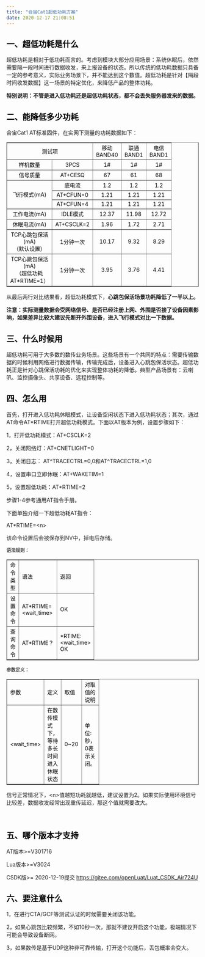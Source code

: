 ```yaml
---
title: "合宙Cat1超低功耗方案"
date: 2020-12-17 21:08:51
---
```


<h2><span style="color:#000000">一、超低功耗是什么</span></h2><p>超低功耗是相对于低功耗而言的。考虑到模块大部分应用场景：系统休眠后，依然需要隔一段时间进行数据收发，来上报设备的状态。所以传统的低功耗数据只具备一定的参考意义，实际业务场景下，并不能达到这个数值。超低功耗是针对【隔段时间收发数据】这一场景的特定优化，来降低产品的整体功耗。</p><p><strong>特别说明：不管是进入低功耗还是超低功耗状态，都不会丢失服务器发来的数据。</strong></p><h2><span style="color:#000000">二、能降低多少功耗</span></h2><p>合宙Cat1 AT标准固件，在实网下测量的功耗数据如下：</p><p></p><table border="1" style="border-collapse: collapse"><colgroup><col width="0"></col><col width="0"></col><col width="0"></col><col width="0"></col><col width="0"></col></<colgroup><tr><td style="text-align:center;" colSpan="2" rowSpan="1"><span style="font-size:14px"><span style="color:#000000">测试项</span></span></td><td style="text-align:center;" colSpan="1" rowSpan="1"><span style="font-size:14px"><span style="color:#000000">移动BAND40</span></span></td><td style="text-align:center;" colSpan="1" rowSpan="1"><span style="font-size:14px"><span style="color:#000000">联通BAND1</span></span></td><td style="text-align:center;" colSpan="1" rowSpan="1"><span style="font-size:14px"><span style="color:#000000">电信BAND1</span></span></td></tr><tr><td style="text-align:center;" colSpan="1" rowSpan="1"><span style="font-size:14px"><span style="color:#000000">样机数量</span></span></td><td style="text-align:center;" colSpan="1" rowSpan="1"><span style="font-size:14px"><span style="color:#000000">3PCS</span></span></td><td style="text-align:center;" colSpan="1" rowSpan="1"><span style="font-size:14px"><span style="color:#000000">1#</span></span></td><td style="text-align:center;" colSpan="1" rowSpan="1"><span style="font-size:14px"><span style="color:#000000">1#</span></span></td><td style="text-align:center;" colSpan="1" rowSpan="1"><span style="font-size:14px"><span style="color:#000000">1#</span></span></td></tr><tr><td style="text-align:center;" colSpan="1" rowSpan="1"><span style="font-size:14px"><span style="color:#000000">信号质量</span></span></td><td style="text-align:center;" colSpan="1" rowSpan="1"><span style="font-size:14px"><span style="color:#000000">AT+CESQ</span></span></td><td style="text-align:center;" colSpan="1" rowSpan="1"><span style="font-size:14px"><span style="color:#000000">67</span></span></td><td style="text-align:center;" colSpan="1" rowSpan="1"><span style="font-size:14px"><span style="color:#000000">61</span></span></td><td style="text-align:center;" colSpan="1" rowSpan="1"><span style="font-size:14px"><span style="color:#000000">68</span></span></td></tr><tr><td style="text-align:center;" colSpan="1" rowSpan="3"><span style="font-size:14px"><span style="color:#000000">飞行模式(mA)</span></span></td><td style="text-align:center;" colSpan="1" rowSpan="1"><span style="font-size:14px"><span style="color:#000000">底电流</span></span></td><td style="text-align:center;" colSpan="1" rowSpan="1"><span style="font-size:14px"><span style="color:#000000">1.2</span></span></td><td style="text-align:center;" colSpan="1" rowSpan="1"><span style="font-size:14px"><span style="color:#000000">1.2</span></span></td><td style="text-align:center;" colSpan="1" rowSpan="1"><span style="font-size:14px"><span style="color:#000000">1.2</span></span></td></tr><tr><td style="text-align:center;" colSpan="1" rowSpan="1"><span style="font-size:14px"><span style="color:#000000">AT+CFUN=0</span></span></td><td style="text-align:center;" colSpan="1" rowSpan="1"><span style="font-size:14px"><span style="color:#000000">1.21</span></span></td><td style="text-align:center;" colSpan="1" rowSpan="1"><span style="font-size:14px"><span style="color:#000000">1.21</span></span></td><td style="text-align:center;" colSpan="1" rowSpan="1"><span style="font-size:14px"><span style="color:#000000">1.21</span></span></td></tr><tr><td style="text-align:center;" colSpan="1" rowSpan="1"><span style="font-size:14px"><span style="color:#000000">AT+CFUN=4</span></span></td><td style="text-align:center;" colSpan="1" rowSpan="1"><span style="font-size:14px"><span style="color:#000000">1.21</span></span></td><td style="text-align:center;" colSpan="1" rowSpan="1"><span style="font-size:14px"><span style="color:#000000">1.21</span></span></td><td style="text-align:center;" colSpan="1" rowSpan="1"><span style="font-size:14px"><span style="color:#000000">1.21</span></span></td></tr><tr><td style="text-align:center;" colSpan="1" rowSpan="1"><span style="font-size:14px"><span style="color:#000000">工作电流(mA)</span></span></td><td style="text-align:center;" colSpan="1" rowSpan="1"><span style="font-size:14px"><span style="color:#000000">IDLE模式</span></span></td><td style="text-align:center;" colSpan="1" rowSpan="1"><span style="font-size:14px"><span style="color:#000000">12.37</span></span></td><td style="text-align:center;" colSpan="1" rowSpan="1"><span style="font-size:14px"><span style="color:#000000">11.98</span></span></td><td style="text-align:center;" colSpan="1" rowSpan="1"><span style="font-size:14px"><span style="color:#000000">12.72</span></span></td></tr><tr><td style="text-align:center;" colSpan="1" rowSpan="1"><span style="font-size:14px"><span style="color:#000000">休眠电流(mA)</span></span></td><td style="text-align:center;" colSpan="1" rowSpan="1"><span style="font-size:14px"><span style="color:#000000">AT+CSCLK=2</span></span></td><td style="text-align:center;" colSpan="1" rowSpan="1"><span style="font-size:14px"><span style="color:#000000">1.96</span></span></td><td style="text-align:center;" colSpan="1" rowSpan="1"><span style="font-size:14px"><span style="color:#000000">1.72</span></span></td><td style="text-align:center;" colSpan="1" rowSpan="1"><span style="font-size:14px"><span style="color:#000000">2.71</span></span></td></tr><tr><td style="text-align:center;" colSpan="1" rowSpan="1"><span style="font-size:14px"><span style="color:#000000">TCP心跳包保活(mA)</span></span><br/><span style="font-size:14px"><span style="color:#000000">（默认设置）</span></span></td><td style="text-align:center;" colSpan="1" rowSpan="1"><span style="font-size:14px"><span style="color:#000000">1分钟一次</span></span></td><td style="text-align:center;" colSpan="1" rowSpan="1"><span style="font-size:14px"><span style="color:#000000">10.17</span></span></td><td style="text-align:center;" colSpan="1" rowSpan="1"><span style="font-size:14px"><span style="color:#000000">9.32</span></span></td><td style="text-align:center;" colSpan="1" rowSpan="1"><span style="font-size:14px"><span style="color:#000000">8.29</span></span></td></tr><tr><td style="text-align:center;" colSpan="1" rowSpan="1"><span style="font-size:14px"><span style="color:#000000">TCP心跳包保活(mA)</span></span><br/><span style="font-size:14px"><span style="color:#000000">（超低功耗AT*RTIME=1）</span></span></td><td style="text-align:center;" colSpan="1" rowSpan="1"><span style="font-size:14px"><span style="color:#000000">1分钟一次</span></span></td><td style="text-align:center;" colSpan="1" rowSpan="1"><span style="font-size:14px"><span style="color:#000000">3.95</span></span></td><td style="text-align:center;" colSpan="1" rowSpan="1"><span style="font-size:14px"><span style="color:#000000">3.76</span></span></td><td style="text-align:center;" colSpan="1" rowSpan="1"><span style="font-size:14px"><span style="color:#000000">4.41</span></span></td></tr></table><p>从最后两行对比结果看，超低功耗模式下，<strong>心跳包保活场景功耗降低了一半以上。</strong></p><p><strong>注意：实际测量数据会受网络信号、是否已经注册上网、外围是否接了设备因素影响，如果差异比较大建议先断开外围设备，进入飞行模式对比一下数据。</strong></p><h2><span style="color:#000000">三、什么时候用</span></h2><p>超低功耗可用于大多数的数传业务场景。这些场景有一个共同的特点：需要传输数据的时候利用网络进行数据传输，传输完成后，设备进入心跳包保活状态。超低功耗正是针对心跳保活功耗的优化来实现整体功耗的降低。典型产品场景有：云喇叭、监控摄像头、共享设备、远程控制等。</p><h2><span style="color:#000000">四、怎么用</span></h2><p>首先，打开进入低功耗休眠模式，让设备空闲状态下进入低功耗状态；其次，通过AT命令AT*RTIME打开超低功耗模式。下面以AT版本为例，设置步骤如下：</p><p>1，打开低功耗模式：AT+CSCLK=2</p><p>2，关闭网络灯：AT+CNETLIGHT=0</p><p>3，关闭日志： AT^TRACECTRL=0,0和AT^TRACECTRL=1,0</p><p>4，设置串口立即休眠：AT+WAKETIM=1</p><p>5，设置超低功耗：AT*RTIME=2</p><p>步骤1-4参考通用AT指令手册。</p><p>下面单独介绍一下超低功耗AT指令：</p><p>AT*RTIME=&lt;n&gt;</p><p><span style="color:#333333">该命令设置后会被保存到NV中，掉电后存储。</span></p><p><strong><span style="font-size:12px"><span style="color:#444444">语法规则：</span></span></strong></p><p></p><table border="1" style="border-collapse: collapse"><colgroup><col width="0"></col><col width="0"></col><col width="0"></col></<colgroup><tr><td style="text-align:left;" colSpan="1" rowSpan="1"><span style="font-size:14px"><span style="color:#000000">命令类型</span></span></td><td style="text-align:left;" colSpan="1" rowSpan="1"><span style="font-size:14px"><span style="color:#000000">语法</span></span></td><td style="text-align:left;" colSpan="1" rowSpan="1"><span style="font-size:14px"><span style="color:#000000">返回</span></span></td></tr><tr><td style="text-align:left;" colSpan="1" rowSpan="1"><span style="font-size:14px"><span style="color:#000000">设置命令</span></span></td><td style="text-align:left;" colSpan="1" rowSpan="1"><span style="font-size:14px"><span style="color:#000000">AT*RTIME=&lt;wait_time&gt;</span></span></td><td style="text-align:left;" colSpan="1" rowSpan="1"><span style="font-size:14px"><span style="color:#000000">OK</span></span></td></tr><tr><td style="text-align:left;" colSpan="1" rowSpan="1"><span style="font-size:14px"><span style="color:#000000">查询命令</span></span></td><td style="text-align:left;" colSpan="1" rowSpan="1"><span style="font-size:14px"><span style="color:#000000">AT*RTIME？</span></span></td><td style="text-align:left;" colSpan="1" rowSpan="1"><span style="font-size:14px"><span style="color:#000000">*RTIME: &lt;wait_time&gt; OK</span></span></td></tr></table><p><strong><span style="font-size:12px"><span style="color:#444444">参数定义：</span></span></strong></p><p></p><table border="1" style="border-collapse: collapse"><colgroup><col width="0"></col><col width="0"></col><col width="0"></col><col width="0"></col></<colgroup><tr><td style="text-align:left;" colSpan="1" rowSpan="1"><span style="font-size:14px"><span style="color:#000000">参数</span></span></td><td style="text-align:left;" colSpan="1" rowSpan="1"><span style="font-size:14px"><span style="color:#000000">定义</span></span></td><td style="text-align:left;" colSpan="1" rowSpan="1"><span style="font-size:14px"><span style="color:#000000">取值</span></span></td><td style="text-align:left;" colSpan="1" rowSpan="1"><span style="font-size:14px"><span style="color:#000000">对取值的说明</span></span></td></tr><tr><td style="text-align:left;" colSpan="1" rowSpan="1"><span style="font-size:14px"><span style="color:#000000">&lt;wait_time&gt;</span></span></td><td style="text-align:left;" colSpan="1" rowSpan="1"><span style="font-size:14px"><span style="color:#000000">在数传模式下，等待多长时间进入休眠状态</span></span></td><td style="text-align:left;" colSpan="1" rowSpan="1"><span style="font-size:14px"><span style="color:#000000">0~20</span></span></td><td style="text-align:left;" colSpan="1" rowSpan="1"><span style="font-size:14px"><span style="color:#000000">单位:秒，0表示关闭。</span></span></td></tr></table><p>信号正常情况下，&lt;n&gt;值越短功耗就越低，建议设置为2。如果实际使用环境信号比较差，数据收发经常出现重传延迟，那这个值就需要改大。</p><p><br/></p><h2><span style="color:#000000">五、哪个版本才支持</span></h2><p>AT版本&gt;=V301716</p><p>Lua版本&gt;=V3024</p><p>CSDK版&gt;= 2020-12-19提交 <a href="https://gitee.com/openLuat/Luat_CSDK_Air724U" target="">https://gitee.com/openLuat/Luat_CSDK_Air724U</a></p><p></p><h2><span style="color:#000000">六、要注意什么</span></h2><p>1，在进行CTA/GCF等测试认证的时候需要关闭该功能。</p><p>2，如果心跳包比较频繁，不如10秒一次，那就不建议开启这个功能，极端情况下可能会导致设备断网。</p><p>3，如果数传是基于UDP这种非可靠传输，打开这个功能后，丢包概率会变大。<br/></p><p><br/></p><p><br/></p><p><br/></p><p><br/></p>